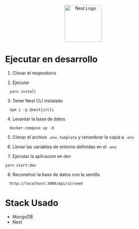 <p align="center">
  <a href="http://nestjs.com/" target="blank"><img src="https://nestjs.com/img/logo-small.svg" width="120" alt="Nest Logo" /></a>
</p>

# Ejecutar en desarrollo

1. Clonar el respositorio

2. Ejecutar
```
  yarn install
```
3. Tener Nest CLI instalado
```
  npm i -g @nestjs/cli
```


4. Levantar la base de datos
```
  docker-compose up -d
```

5. Clonar el archivo ```.env.template``` y renombrar la copia a ```.env```


6. Llenar las variables de entorno definidas en el ```.env```


7. Ejecutar la aplicacion en dev
```
yarn start:dev
```

8. Reconstruir la base de datos con la semilla
```
  http://localhost:3000/api/v2/seed
``` 


# Stack Usado
  
  * MongoDB
  * Nest